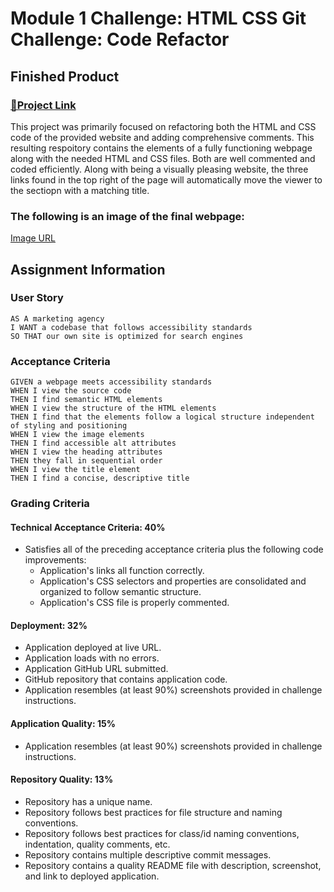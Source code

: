 # Module 1 Challenge: HTML CSS Git Challenge: Code Refactor

## Finished Product

### [🔗Project Link](https://tylerfruik.github.io/Challenge-Week1/)
This project was primarily focused on refactoring both the HTML and CSS code of the provided website and adding comprehensive comments.
This resulting respoitory contains the elements of a fully functioning webpage along with the needed HTML and CSS files. Both are well commented and coded efficiently.
Along with being a visually pleasing website, the three links found in the top right of the page will automatically move the viewer to the sectiopn with a matching title.

### The following is an image of the final webpage:
[Image URL](https://github.com/TylerFruik/Challenge-Week1/blob/main/Image%20for%20README.png)

## Assignment Information

### User Story
```
AS A marketing agency
I WANT a codebase that follows accessibility standards
SO THAT our own site is optimized for search engines
```

### Acceptance Criteria
```
GIVEN a webpage meets accessibility standards
WHEN I view the source code
THEN I find semantic HTML elements
WHEN I view the structure of the HTML elements
THEN I find that the elements follow a logical structure independent of styling and positioning
WHEN I view the image elements
THEN I find accessible alt attributes
WHEN I view the heading attributes
THEN they fall in sequential order
WHEN I view the title element
THEN I find a concise, descriptive title
```

### Grading Criteria

#### Technical Acceptance Criteria: 40%
- Satisfies all of the preceding acceptance criteria plus the following code improvements:
    - Application's links all function correctly.
    - Application's CSS selectors and properties are consolidated and organized to follow semantic structure.
    - Application's CSS file is properly commented.

#### Deployment: 32%
- Application deployed at live URL.
- Application loads with no errors.
- Application GitHub URL submitted.
- GitHub repository that contains application code.
- Application resembles (at least 90%) screenshots provided in challenge instructions.

#### Application Quality: 15%
- Application resembles (at least 90%) screenshots provided in challenge instructions.

#### Repository Quality: 13%
- Repository has a unique name.
- Repository follows best practices for file structure and naming conventions.
- Repository follows best practices for class/id naming conventions, indentation, quality comments, etc.
- Repository contains multiple descriptive commit messages.
- Repository contains a quality README file with description, screenshot, and link to deployed application.
